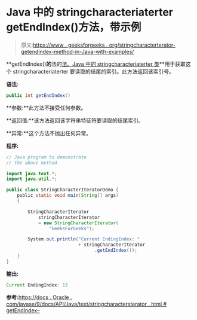 # Java 中的 stringcharacteriaterter getEndIndex()方法，带示例

> 原文:[https://www . geeksforgeeks . org/stringcharacterterator-getendindex-method-in-Java-with-examples/](https://www.geeksforgeeks.org/stringcharacteriterator-getendindex-method-in-java-with-examples/)

**getEndIndex()**的**法的[法。Java 中的 stringcharacteriaterter 类](https://www.geeksforgeeks.org/tag/java-text-package/)**用于获取这个 stringcharacteriaterter 要读取的结尾的索引。此方法返回该索引号。

**语法:**

```java
public int getEndIndex()

```

**参数:**此方法不接受任何参数。

**返回值:**该方法返回该字符串特征符要读取的结尾索引。

**异常:**这个方法不抛出任何异常。

**程序:**

```java
// Java program to demonstrate
// the above method

import java.text.*;
import java.util.*;

public class StringCharacterIteratorDemo {
    public static void main(String[] args)
    {

        StringCharacterIterator
            stringCharacterIterator
            = new StringCharacterIterator(
                "GeeksForGeeks");

        System.out.println("Current EndingIndex: "
                           + stringCharacterIterator
                                 .getEndIndex());
    }
}
```

**输出:**

```java
Current EndingIndex: 13

```

**参考:**[https://docs . Oracle . com/javase/9/docs/API/Java/text/stringcharactersterator . html # getEndIndex–](https://docs.oracle.com/javase/9/docs/api/java/text/StringCharacterIterator.html#getEndIndex--)